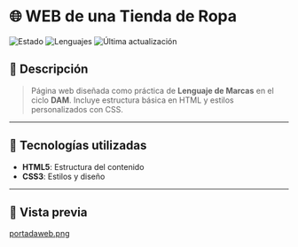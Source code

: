 # 🌐 WEB de una Tienda de Ropa

![Estado](https://img.shields.io/badge/Estado-En%20Desarrollo-yellow)
![Lenguajes](https://img.shields.io/github/languages/top/VPWEB/Sport_Shop-test-page)
![Última actualización](https://img.shields.io/github/last-commit/VPWEB/Sport_Shop-test-page)

## 📖 Descripción
  
> Página web diseñada como práctica de **Lenguaje de Marcas** en el ciclo **DAM**. Incluye estructura básica en HTML y estilos personalizados con CSS.

---

## 🚀 Tecnologías utilizadas
- **HTML5**: Estructura del contenido
- **CSS3**: Estilos y diseño

---

## 🎨 Vista previa

[portadaweb.png](https://github.com/VPWEB/Sport_Shop-test-page-/blob/main/portadaweb.png)

